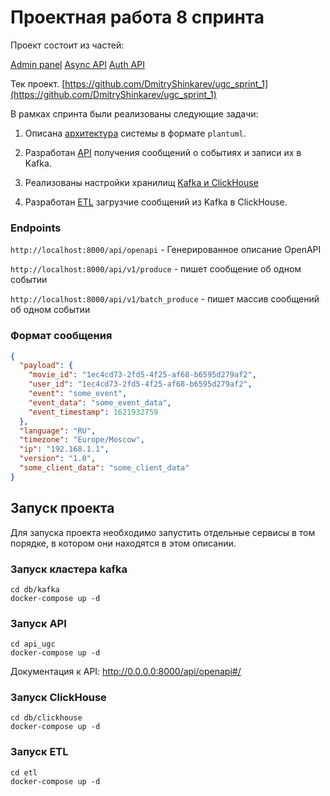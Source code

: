 # Проектная работа 8 спринта

Проект состоит из частей:

[Admin panel](https://github.com/DmitryShinkarev/new_admin_panel_sprint_3)
[Async API](https://github.com/fall3nangel/Async_API_sprint_2)
[Auth API](https://github.com/DmitryShinkarev/Auth_sprint_2)

Тек проект.
[https://github.com/DmitryShinkarev/ugc_sprint_1](https://github.com/DmitryShinkarev/ugc_sprint_1)

В рамках спринта были реализованы следующие задачи:

1. Описана [архитектура](https://github.com/DmitryShinkarev/ugc_sprint_1/tree/main/architecture) системы в формате `plantuml`. 

2. Разработан [API](https://github.com/DmitryShinkarev/ugc_sprint_1/tree/main/api_ugc) получения сообщений о событиях и записи их в Kafka.

3. Реализованы настройки хранилищ [Kafka и ClickHouse](https://github.com/DmitryShinkarev/ugc_sprint_1/tree/main/db)

4. Разработан [ETL](https://github.com/DmitryShinkarev/ugc_sprint_1/tree/main/etl) загрузчие сообщений из Kafka в ClickHouse.

### Endpoints

`http://localhost:8000/api/openapi` - Генерированное описание OpenAPI

`http://localhost:8000/api/v1/produce` - пишет сообщение об одном событии

`http://localhost:8000/api/v1/batch_produce` - пишет массив сообщений об одном событии


### Формат сообщения

```json
{
  "payload": {
    "movie_id": "1ec4cd73-2fd5-4f25-af68-b6595d279af2",
    "user_id": "1ec4cd73-2fd5-4f25-af68-b6595d279af2",
    "event": "some_event",
    "event_data": "some_event_data",
    "event_timestamp": 1621932759
  },
  "language": "RU",
  "timezone": "Europe/Moscow",
  "ip": "192.168.1.1",
  "version": "1.0",
  "some_client_data": "some_client_data"
}
```

## Запуск проекта

Для запуска проекта необходимо запустить отдельные сервисы в том порядке, в котором они находятся в этом описании.

### Запуск кластера kafka

    cd db/kafka
    docker-compose up -d

### Запуск API
    
    cd api_ugc
    docker-compose up -d

Документация к API: http://0.0.0.0:8000/api/openapi#/

### Запуск ClickHouse

    cd db/clickhouse
    docker-compose up -d
    
### Запуск ETL
    
    cd etl
    docker-compose up -d